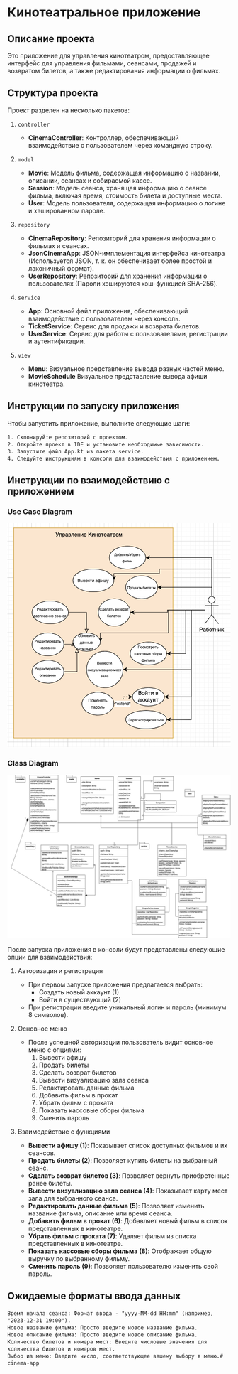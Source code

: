 # Кинотеатральное приложение
## Описание проекта

Это приложение для управления кинотеатром, предоставляющее интерфейс для управления фильмами, сеансами, продажей и возвратом билетов, а также редактирования информации о фильмах.
## Структура проекта

Проект разделен на несколько пакетов:
1. `controller`

    - **CinemaController**: Контроллер, обеспечивающий взаимодействие с пользователем через командную строку.

2. `model`

    - **Movie**: Модель фильма, содержащая информацию о названии, описании, сеансах и собираемой кассе.
    - **Session**: Модель сеанса, хранящая информацию о сеансе фильма, включая время, стоимость билета и доступные места.
    - **User**: Модель пользователя, содержащая информацию о логине и хэшированном пароле.

3. `repository`

    - **CinemaRepository**: Репозиторий для хранения информации о фильмах и сеансах.
    - **JsonCinemaApp**: JSON-имплементация интерфейса кинотеатра (Используется JSON, т. к. он обеспечивает более простой и лаконичный формат).
    - **UserRepository**: Репозиторий для хранения информации о пользователях (Пароли хэшируются хэш-функцией SHA-256).

4. `service`

    - **App**: Основной файл приложения, обеспечивающий взаимодействие с пользователем через консоль.
    - **TicketService**: Сервис для продажи и возврата билетов.
    - **UserService**: Сервис для работы с пользователями, регистрации и аутентификации.

5. `view`

    - **Menu**: Визуальное представление вывода разных частей меню.
    - **MovieSchedule** Визуальное представление вывода афиши кинотеатра.


## Инструкции по запуску приложения

Чтобы запустить приложение, выполните следующие шаги:

    1. Склонируйте репозиторий с проектом.
    2. Откройте проект в IDE и установите необходимые зависимости.
    3. Запустите файл App.kt из пакета service.
    4. Следуйте инструкциям в консоли для взаимодействия с приложением.

## Инструкции по взаимодействию с приложением

### Use Case Diagram
![Alt text](<Снимок экрана 2023-12-24 в 18.25.28.png>)

### Class Diagram
![Alt text](IHW_Class_diagram(1).jpg)

После запуска приложения в консоли будут представлены следующие опции для взаимодействия:
1. Авторизация и регистрация

    - При первом запуске приложения предлагается выбрать:
        - Создать новый аккаунт (1)
        - Войти в существующий (2)
    - При регистрации введите уникальный логин и пароль (минимум 8 символов).

2. Основное меню

    - После успешной авторизации пользователь видит основное меню с опциями:
        1. Вывести афишу
        2. Продать билеты
        3. Сделать возврат билетов
        4. Вывести визуализацию зала сеанса
        5. Редактировать данные фильма
        6. Добавить фильм в прокат
        7. Убрать фильм с проката
        8. Показать кассовые сборы фильма
        9. Сменить пароль

3. Взаимодействие с функциями

    - **Вывести афишу (1)**: Показывает список доступных фильмов и их сеансов.
    - **Продать билеты (2)**: Позволяет купить билеты на выбранный сеанс.
    - **Сделать возврат билетов (3)**: Позволяет вернуть приобретенные ранее билеты.
    - **Вывести визуализацию зала сеанса (4)**: Показывает карту мест зала для выбранного сеанса.
    - **Редактировать данные фильма (5)**: Позволяет изменить название фильма, описание или время сеанса.
    - **Добавить фильм в прокат (6)**: Добавляет новый фильм в список представленных в кинотеатре.
    - **Убрать фильм с проката (7)**: Удаляет фильм из списка представленных в кинотеатре.
    - **Показать кассовые сборы фильма (8)**: Отображает общую выручку по выбранному фильму.
    - **Сменить пароль (9)**: Позволяет пользователю изменить свой пароль.

## Ожидаемые форматы ввода данных

    Время начала сеанса: Формат ввода - "yyyy-MM-dd HH:mm" (например, "2023-12-31 19:00").
    Новое название фильма: Просто введите новое название фильма.
    Новое описание фильма: Просто введите новое описание фильма.
    Количество билетов и номера мест: Введите числовые значения для количества билетов и номеров мест.
    Выбор из меню: Введите число, соответствующее вашему выбору в меню.# cinema-app
